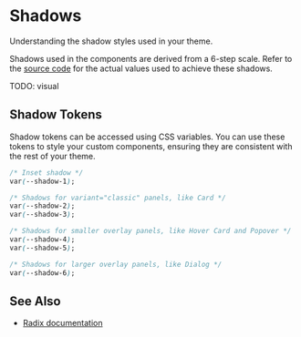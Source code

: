 # Shadows

Understanding the shadow styles used in your theme.

Shadows used in the components are derived from a 6-step scale. Refer to the [source code](https://github.com/radix-ui/themes/blob/main/packages/radix-ui-themes/src/styles/tokens/shadow.css) for the actual values used to achieve these shadows.

TODO: visual

## Shadow Tokens

Shadow tokens can be accessed using CSS variables. You can use these tokens to style your custom components, ensuring they are consistent with the rest of your theme.

```css
/* Inset shadow */
var(--shadow-1);

/* Shadows for variant="classic" panels, like Card */
var(--shadow-2);
var(--shadow-3);

/* Shadows for smaller overlay panels, like Hover Card and Popover */
var(--shadow-4);
var(--shadow-5);

/* Shadows for larger overlay panels, like Dialog */
var(--shadow-6);
```

## See Also

-   [Radix documentation](https://www.radix-ui.com/themes/docs/theme/shadows)

